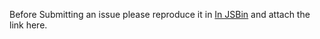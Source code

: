 Before Submitting an issue please reproduce it in [In JSBin](http://qs.js.org/jsbin/react-highcharts?autostart) and attach the link here.
